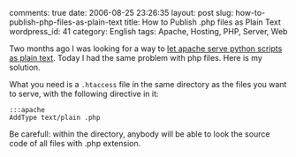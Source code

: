 comments: true
date: 2006-08-25 23:26:35
layout: post
slug: how-to-publish-php-files-as-plain-text
title: How to Publish .php files as Plain Text
wordpress_id: 41
category: English
tags: Apache, Hosting, PHP, Server, Web

Two months ago I was looking for a way to [let apache serve python scripts as plain text](http://kevin.deldycke.com/2006/05/how-to-localy-disable-python-cgi/). Today I had the same problem with php files. Here is my solution.

What you need is a `.htaccess` file in the same directory as the files you want to serve, with the following directive in it:

    :::apache
    AddType text/plain .php

Be carefull: within the directory, anybody will be able to look the source code of all files with .php extension.
